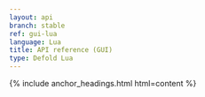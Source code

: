 ```yaml
---
layout: api
branch: stable
ref: gui-lua
language: Lua
title: API reference (GUI)
type: Defold Lua
---
```

{% include anchor_headings.html html=content %}